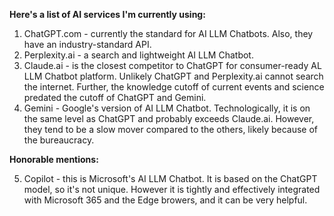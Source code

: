 **Here's a list of AI services I'm currently using:**

1. ChatGPT.com - currently the standard for AI LLM Chatbots. Also, they have an industry-standard API.
2. Perplexity.ai - a search and lightweight AI LLM Chatbot.
3. Claude.ai - is the closest competitor to ChatGPT for consumer-ready AL LLM Chatbot platform. Unlikely ChatGPT and Perplexity.ai cannot search the internet. Further, the knowledge cutoff of current events and science predated the cutoff of ChatGPT and Gemini.
4. Gemini - Google's version of AI LLM Chatbot. Technologically, it is on the same level as ChatGPT and probably exceeds Claude.ai. However, they tend to be a slow mover compared to the others, likely because of the bureaucracy.

**Honorable mentions:**

5. Copilot - this is Microsoft's AI LLM Chatbot. It is based on the ChatGPT model, so it's not unique. However it is tightly and effectively integrated with Microsoft 365 and the Edge browers, and it can be very helpful.

